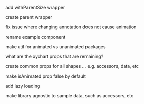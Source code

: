 add withParentSize wrapper

create parent wrapper

fix issue where changing annotation does not cause animation

rename example component

make util for animated vs unanimated packages

what are the xychart props that are remaining?

create common props for all shapes ... e.g. accessors, data, etc

make isAnimated prop false by default

add lazy loading

make library agnostic to sample data, such as accessors, etc

